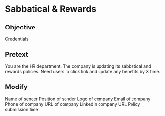 # Sabbatical & Rewards 

## Objective
Credentials

## Pretext
You are the HR department. The company is updating its sabbatical and rewards policies. 
Need users to click link and update any benefits by X time. 

## Modify
Name of sender 
Position of sender
Logo of company
Email of company 
Phone of company
URL of company
LinkedIn company URL 
Policy submission time
